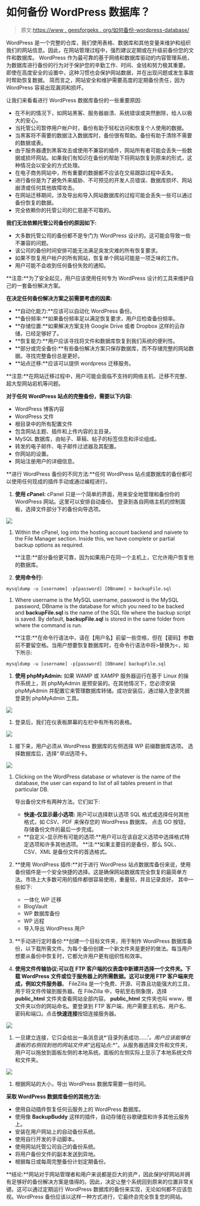 # 如何备份 WordPress 数据库？

> 原文:[https://www . geesforgeks . org/如何备份-wordpress-database/](https://www.geeksforgeeks.org/how-to-backup-wordpress-database/)

WordPress 是一个完整的仓库，我们使用表格、数据库和其他变量来维护和组织我们的网站信息。因此，在网站管理过程中，强烈建议定期或在升级前备份您的文件和数据库。
WordPress 作为最可靠的基于网络和数据库驱动的内容管理系统，为数据库进行备份的行为对于保护您的辛勤工作、时间、金钱和努力极其重要。
即使在高度安全的设置中，这种习惯也会保护网站数据，并在出现问题或发生事故时帮助恢复数据。
简而言之，网站安全和维护需要高度的定期备份责任，因为 WordPress 容易出现漏洞和损坏。

让我们来看看进行 WordPress 数据库备份的一些重要原因:

*   在不利的情况下，如网站黑客、服务器崩溃、系统错误或突然删除，给人以极大的安心。
*   当托管公司暂停用户帐户时，备份有助于轻松访问和恢复个人使用的数据。
*   当黑客将不需要的数据注入数据库时，备份很有帮助。备份有助于清除不需要的数据或表。
*   由于服务器遭到黑客攻击或使用不兼容的插件，网站所有者可能会丢失一些数据或损坏网站。如果我们有知识在备份的帮助下将网站恢复到原来的形式，这种情况会以安全的方式处理。
*   在电子商务网站中，所有重要的数据都不应该在交易跟踪过程中丢失。
*   进行备份是为了避免外来威胁、不可预见的开发人员错误、数据库损坏、网站崩溃或任何其他故障攻击。
*   在网站迁移期间，涉及导出和导入网站数据库的过程可能会丢失一些可以通过备份恢复的数据。
*   完全依赖你的托管公司的仁慈是不可取的。

**我们无法依赖托管公司备份的原因如下:**

*   大多数托管公司的备份都不是专门为 WordPress 设计的。这可能会导致一些不兼容的问题。
*   该公司的备份时间安排可能无法满足突发灾难的所有恢复要求。
*   如果不恢复用户帐户的所有网站，恢复单个网站可能是一项乏味的工作。
*   用户可能不会收到任何备份失败的通知。

**注意:**为了安全起见，用户应该使用任何专为 WordPress 设计的工具来维护自己的一套备份解决方案。

**在决定任何备份解决方案之前需要考虑的因素:**

*   **自动化能力:**应该可以自动化 WordPress 备份。
*   **备份频率:**如果备份频率足以满足恢复要求，用户应检查备份频率。
*   **存储位置:**如果解决方案支持 Google Drive 或者 Dropbox 这样的云存储，已经足够好了。
*   **恢复能力:**用户应该寻找将文件和数据库恢复到我们系统的便利性。
*   **部分或完全备份:**有些备份解决方案只保存数据库，而不存储完整的网站数据。寻找完整备份总是更好。
*   **站点迁移:**应该可以提供 wordpress 迁移服务。

**注意:**在网站迁移过程中，用户可能会面临不支持的网络主机、迁移不完整、超大型网站宕机等问题。

**对于任何 WordPress 站点的完整备份，需要以下内容:**

*   WordPress 博客内容
*   WordPress 文件
*   根目录中的所有配置文件
*   包含网站主题、插件和上传内容的主目录。
*   MySQL 数据库，由帖子、草稿、帖子的标签信息和评论组成。
*   转发的电子邮件、电子邮件过滤器及其配置。
*   你网站的设置。
*   网站注册用户的详细信息。

**进行 WordPress 备份的不同方法:**任何 WordPress 站点或数据库的备份都可以使用任何现成的插件手动或通过编程进行。

1.  **使用 cPanel:** cPanel 只是一个简单的界面，用来安全地管理和备份你的 WordPress 网站。这里可以安排自动备份。
    登录到各自网络主机的控制面板，选择文件部分下的备份向导选项。

![](img/4df98402820e0c87fcfe9bc49f9105d4.png)

1.  Within the cPanel, log into the hosting account backend and naivete to the File Manager section. Inside this, we have complete or partial backup options as required. 

    **注意:**部分备份更可靠，因为如果用户在同一个主机上，它允许用户恢复他的数据库。

2.  **使用命令行:**

```
mysqldump -u [username] -p[password] [DBname] > backupFile.sql
```

1.  Where username is the MySQL username, password is the MySQL password, DBname is the database for which you need to be backed and **backupFile.sql** is the name of the SQL file where the backup script is saved. By default, **backupFile.sql** is stored in the same folder from where the command is run. 

    **注意:**在命令行语法中，请在【用户名】前留一些空格，但在【密码】参数前不要留空格。当用户想要恢复数据库时，在命令行语法中将>替换为<，如下所示:

```
mysqldump -u [username] -p[password] [DBname] backupFile.sql
```

1.  **使用 phpMyAdmin:** 如果 WAMP 或 XAMPP 服务器运行在基于 Linux 的操作系统上，则 phpMyAdmin 是预安装的。在其他情况下，您必须安装 phpMyAdmin 并配置它来管理数据库转储。成功安装后，通过输入登录凭据登录到 phpMyAdmin 工具。

![](img/63e76b17dc8bea02062b53de3bd50990.png)

1.  登录后，我们在仪表板屏幕的左栏中有所有的表格。

![](img/fcd5ec134dad12613385d12b4e7eca0b.png)

1.  接下来，用户必须从 WordPress 数据库的左侧选择 WP 前缀数据库选项。
    选择数据库后，选择“*导出*选项卡。

![](img/67bfdca23a4299f394106c886f43bdfb.png)

1.  Clicking on the WordPress database or whatever is the name of the database, the user can expand to list of all tables present in that particular DB. 

    导出备份文件有两种方法。它们如下:

    *   **快速–仅显示最小选项:**
        用户可以选择默认选项 SQL 格式或选择任何其他格式，如 CSV、PDF 来保存您的 WordPress 数据库。
        点击 GO 按钮，存储备份文件的最后一步完成。
    *   **自定义–显示所有可能的选项:**用户可以在该自定义选项中选择格式特定选项和许多其他选项。
        **注:**如果主要目的是备份，那么 SQL、CSV、XML 是备份文件的首选格式。
2.  **使用 WordPress 插件:**对于进行 WordPress 站点数据库备份来说，使用备份插件是一个安全快捷的选择。这是确保网站数据库完全恢复的最简单方法。市场上大多数可用的插件都很容易使用，重量轻，并且记录良好。
    其中一些如下:
    *   一体化 WP 迁移
    *   BlogVault
    *   WP 数据库备份
    *   WP 远程
    *   导入导出 WordPress 用户
3.  **手动进行定时备份:**创建一个目标文件夹，用于制作 WordPress 数据库备份，以下载所需文件。为每个备份创建一个新文件夹是更好的做法。每当用户想要从备份中恢复时，它都允许用户更有组织性和效率。
4.  **使用文件传输协议:**可以在 FTP 客户端的仪表盘中新建并选择一个文件夹。下载 WordPress 文件或位于服务器上的所需数据。这可以使用 FTP 客户端来完成，例如**文件服务器**。
    FileZilla 是一个免费、开源、可靠且功能强大的工具，用于将文件传输到服务器。在 FileZilla 中，导航至右侧象限，选择 **public_html** 文件夹查看网站全部内容。 **public_html** 文件夹也叫 www，根文件夹以你的网站命名。要登录到 FTP 客户端，用户需要主机名、用户名、密码和端口。点击**快速连接**按钮连接服务器。

![](img/47001c1706456ff549ee357acdf160a3.png)

1.  一旦建立连接，它只会给出一条消息说*‘目录列表成功……’*。用户应该能够在面板的右侧找到他的网站文件夹*“远程站点:*”。从服务器选择文件和文件夹，用户可以拖放到面板左侧的本地系统。面板的左侧实际上显示了本地系统文件和文件夹。

![](img/182c89b18d720e1801fa72784ce39133.png)

1.  根据网站的大小，导出 WordPress 数据库需要一些时间。

**采取 WordPress 数据库备份的其他方法:**

*   使用自动插件恢复任何云服务上的 WordPress 数据库。
*   使用像 **BackupBuddy** 这样的插件，自动存储在谷歌硬盘和许多其他云服务上。
*   安装在用户网站上的自动备份系统。
*   使用自行开发的手动脚本。
*   使用网站托管公司自己的备份系统。
*   将用户备份文件的副本发送到异地。
*   根据每日或每周完整备份计划定期备份。

**结论:**网站对于网站管理者和用户来说都是巨大的资产，因此保护好网站并拥有足够好的备份解决方案是值得的。因此，决定让整个系统回到原来的位置非常关键。这可以通过定期运行 WordPress 数据库的备份来实现，无论如何都不应该忽视。WordPress 备份应该以这样一种方式进行，它最终会完全恢复您的网站。